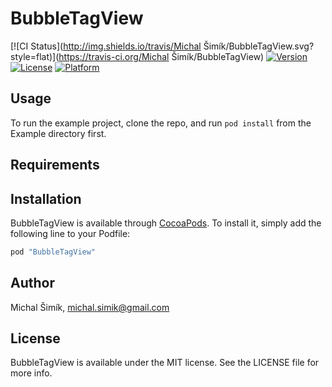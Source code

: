 # BubbleTagView

[![CI Status](http://img.shields.io/travis/Michal Šimík/BubbleTagView.svg?style=flat)](https://travis-ci.org/Michal Šimík/BubbleTagView)
[![Version](https://img.shields.io/cocoapods/v/BubbleTagView.svg?style=flat)](http://cocoapods.org/pods/BubbleTagView)
[![License](https://img.shields.io/cocoapods/l/BubbleTagView.svg?style=flat)](http://cocoapods.org/pods/BubbleTagView)
[![Platform](https://img.shields.io/cocoapods/p/BubbleTagView.svg?style=flat)](http://cocoapods.org/pods/BubbleTagView)

## Usage

To run the example project, clone the repo, and run `pod install` from the Example directory first.

## Requirements

## Installation

BubbleTagView is available through [CocoaPods](http://cocoapods.org). To install
it, simply add the following line to your Podfile:

```ruby
pod "BubbleTagView"
```

## Author

Michal Šimík, michal.simik@gmail.com

## License

BubbleTagView is available under the MIT license. See the LICENSE file for more info.
